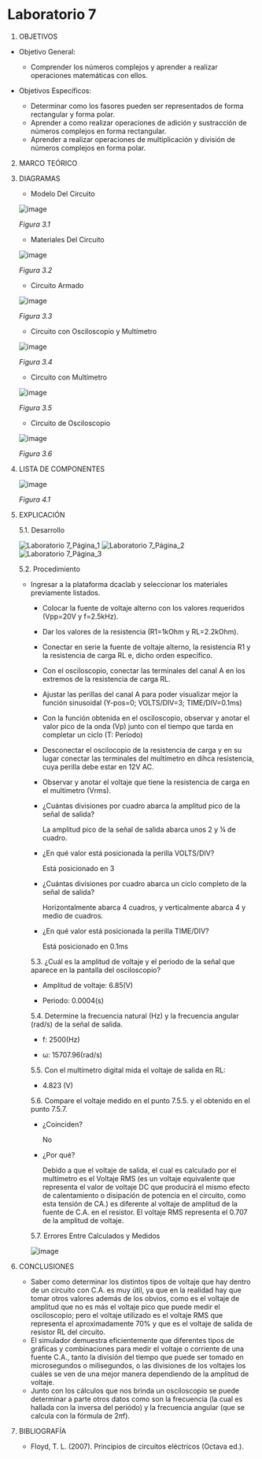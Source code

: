 # Laboratorio 7
1. OBJETIVOS
- Objetivo General:
   
   - Comprender los números complejos y aprender a realizar operaciones matemáticas con ellos.
   
- Objetivos Específicos:
 
   - Determinar como los fasores pueden ser representados de forma rectangular y forma polar.
   - Aprender a como realizar operaciones de adición y sustracción de números complejos en forma rectangular.
   - Aprender a realizar operaciones de multiplicación y división de números complejos en forma polar.
   
2. MARCO TEÓRICO
   
   
   
3. DIAGRAMAS
   - Modelo Del Circuito
   
   ![image](https://user-images.githubusercontent.com/75439689/109229447-4e25de80-7791-11eb-8f3d-7d141b53147b.png)
   
   *Figura 3.1*
   
   - Materiales Del Circuito
   
   ![image](https://user-images.githubusercontent.com/75439689/109229255-0bfc9d00-7791-11eb-8727-b089099d00c5.png)

   
   *Figura 3.2*
   
   - Circuito Armado

   ![image](https://user-images.githubusercontent.com/75439689/109229313-1cad1300-7791-11eb-9c5a-2270dbd7e4b7.png)

   *Figura 3.3*
   
   - Circuito con Osciloscopio y Multímetro
   
   ![image](https://user-images.githubusercontent.com/75439689/109229687-a826a400-7791-11eb-96a6-fad56d25d92e.png)
   
   *Figura 3.4*
   
   - Circuito con Multímetro 
   
   ![image](https://user-images.githubusercontent.com/75439689/109229614-9218e380-7791-11eb-887e-3e4747ab3c2c.png)
   
   *Figura 3.5*
   
   - Circuito de Osciloscopio
   
   ![image](https://user-images.githubusercontent.com/75439689/109229531-7281bb00-7791-11eb-9647-09dd5b43a9f3.png)
   
   *Figura 3.6*
   
4. LISTA DE COMPONENTES
   
   ![image](https://user-images.githubusercontent.com/75439689/111701276-95d7dd00-8808-11eb-8ec1-c5b294974b2e.png)
   
   *Figura 4.1*

5. EXPLICACIÓN

     5.1. Desarrollo
     
     ![Laboratorio 7_Página_1](https://user-images.githubusercontent.com/75439689/111705827-4ba62a00-880f-11eb-907e-6987889fb368.jpg)
![Laboratorio 7_Página_2](https://user-images.githubusercontent.com/75439689/111705829-4c3ec080-880f-11eb-8bda-7c2b764ba369.jpg)
![Laboratorio 7_Página_3](https://user-images.githubusercontent.com/75439689/111705830-4c3ec080-880f-11eb-8aed-eaf94724dc9a.jpg)
     
   5.2. Procedimiento
     
   - Ingresar a la plataforma dcaclab y seleccionar los materiales previamente listados.
      - Colocar la fuente de voltaje alterno con los valores requeridos (Vpp=20V y f=2.5kHz).
      - Dar los valores de la resistencia (R1=1kOhm y RL=2.2kOhm).
      - Conectar en serie la fuente de voltaje alterno, la resistencia R1 y la resistencia de carga RL e, dicho orden específico.
      - Con el osciloscopio, conectar las terminales del canal A en los extremos de la resistencia de carga RL.
      - Ajustar las perillas del canal A para poder visualizar mejor la función sinusoidal (Y-pos=0; VOLTS/DIV=3; TIME/DIV=0.1ms)
      - Con la función obtenida en el osciloscopio, observar y anotar el valor pico de la onda (Vp) junto con el tiempo que tarda en completar un ciclo (T: Período)
      - Desconectar el oscilocopio de la resistencia de carga y en su lugar conectar las terminales del multímetro en dihca resistencia, cuya perilla debe estar en 12V AC.
      - Observar y anotar el voltaje que tiene la resistencia de carga en el multímetro (Vrms).


      - ¿Cuántas divisiones por cuadro abarca la amplitud pico de la señal de salida?

        La amplitud pico de la señal de salida abarca unos 2 y ¼ de cuadro.

      - ¿En qué valor está posicionada la perilla VOLTS/DIV?

        Está posicionado en 3

      - ¿Cuántas divisiones por cuadro abarca un ciclo completo de la señal de salida?

        Horizontalmente abarca 4 cuadros, y verticalmente abarca 4 y medio de cuadros.

      - ¿En qué valor está posicionada la perilla TIME/DIV?

        Está posicionado en 0.1ms

     5.3. ¿Cuál es la amplitud de voltaje y el periodo de la señal que aparece en la pantalla del osciloscopio?

      - Amplitud de voltaje: 6.85(V)

      - Periodo: 0.0004(s)

     5.4. Determine la frecuencia natural (Hz) y la frecuencia angular (rad/s) de la señal de salida.

      - f: 2500(Hz)

      - ω: 15707.96(rad/s)

     5.5. Con el multímetro digital mida el voltaje de salida en RL:

      - 4.823 (V)

     5.6. Compare el voltaje medido en el punto 7.5.5. y el obtenido en el punto 7.5.7.

      - ¿Coinciden? 

        No

      - ¿Por qué?

        Debido a que el voltaje de salida, el cual es calculado por el multímetro es el Voltaje RMS (es un voltaje equivalente que representa el valor de voltaje DC que producirá el mismo efecto de calentamiento o disipación de potencia en el circuito, como esta tensión de CA.) es diferente al voltaje de amplitud de la fuente de C.A. en el resistor. El voltaje RMS representa el 0.707 de la amplitud de voltaje.
      
      5.7. Errores Entre Calculados y Medidos
      
      ![image](https://user-images.githubusercontent.com/75439689/109238700-065b8300-77a2-11eb-8069-40f921d22739.png)

6. CONCLUSIONES

   - Saber como determinar los distintos tipos de voltaje que hay dentro de un circuito con C.A. es muy útil, ya que en la realidad hay que tomar otros valores además de los obvios, como es el voltaje de amplitud que no es más el voltaje pico que puede medir el osciloscopio; pero el voltaje utilizado es el voltaje RMS que representa el aproximadamente 70% y que es el voltaje de salida de resistor RL del circuito.
   - El simulador demuestra eficientemente que diferentes tipos de gráficas y combinaciones para medir el voltaje o corriente de una fuente C.A., tanto la división del tiempo que puede ser tomado en microsegundos o milisegundos, o las divisiones de los voltajes los cuáles se ven de una mejor manera dependiendo de la amplitud de voltaje.
   - Junto con los cálculos que nos brinda un osciloscopio se puede determinar a parte otros datos como son la frecuencia (la cual es hallada con la inversa del periódo) y la frecuencia angular (que se calcula con la fórmula de 2*π*f).
  
7. BIBLIOGRAFÍA

   - Floyd, T. L. (2007). Principios de circuitos eléctricos (Octava ed.).
